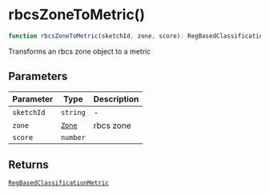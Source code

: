 # rbcsZoneToMetric()

```ts
function rbcsZoneToMetric(sketchId, zone, score): RegBasedClassificationMetric;
```

Transforms an rbcs zone object to a metric

## Parameters

| Parameter  | Type                              | Description |
| ---------- | --------------------------------- | ----------- |
| `sketchId` | `string`                          | -           |
| `zone`     | [`Zone`](../type-aliases/Zone.md) | rbcs zone   |
| `score`    | `number`                          |             |

## Returns

[`RegBasedClassificationMetric`](../interfaces/RegBasedClassificationMetric.md)
